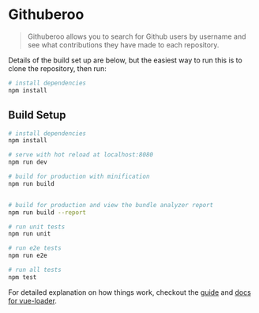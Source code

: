 # Githuberoo

> Githuberoo allows you to search for Github users by username and see what contributions they have made to each repository.

Details of the build set up are below, but the easiest way to run this is to clone the repository, then run:
``` bash
# install dependencies
npm install
```

## Build Setup

``` bash
# install dependencies
npm install

# serve with hot reload at localhost:8080
npm run dev

# build for production with minification
npm run build


# build for production and view the bundle analyzer report
npm run build --report

# run unit tests
npm run unit

# run e2e tests
npm run e2e

# run all tests
npm test
```

For detailed explanation on how things work, checkout the [guide](http://vuejs-templates.github.io/webpack/) and [docs for vue-loader](http://vuejs.github.io/vue-loader).

